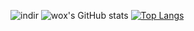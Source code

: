 ![indir](https://user-images.githubusercontent.com/69124342/204393183-659acd8a-a070-4124-bd8a-f1dcf48358ff.jpeg)
![wox's GitHub stats](https://github-readme-stats.vercel.app/api?username=muratgzl&show_icons=true&theme=dark) [![Top Langs](https://github-readme-stats.vercel.app/api/top-langs/?username=muratgzl)](https://github.com/muratgzl/github-readme-stats&theme=radical)


